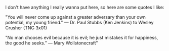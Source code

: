 I don't have anything I really wanna put here, so here are some quotes I like:

"You will never come up against a greater adversary than your own potential, my young friend."
― Dr. Paul Stubbs (Ken Jenkins) to Wesley Crusher (TNG 3x01)

"No man chooses evil because it is evil; he just mistakes it for happiness, the good he seeks.”
― Mary Wollstonecraft"
